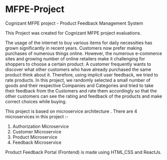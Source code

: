 # MFPE-Project
Cognizant MFPE project - Product Feedback Management System

This Project was created for Cognizant MFPE project evaluations.

The usage of the internet to buy various items for daily necessities has grown significantly in recent years. Customers now prefer making purchases of numerous things online. However, the numerous e-commerce sites and growing number of online retailers make it challenging for shoppers to choose a certain product. 
A customer frequently wants to discover what other customers who have already purchased the same product think about it. Therefore, using implicit user feedback, we tried to rate products. In this project, we randomly selected a small number of goods and their respective Companies and Categories and tried to take their feedback from the Customers and rate them accordingly so that the other customers can see the rating and feedback of the products and make correct choices while buying.

This project is based on microservice architecture . There are 4 microservices in this project :-

1) Authorization Microservice
2) Customer Microservice
3) Product Microservice
4) Feedback Microservice

Product Feedback Portal (Frontend) is made using HTML,CSS and ReactJs.

